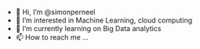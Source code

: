 - 👋 Hi, I’m @simonperneel
- 👀 I’m interested in Machine Learning, cloud computing
- 🌱 I’m currently learning on Big Data analytics
- 📫 How to reach me ...

<!---
simonperneel/simonperneel is a ✨ special ✨ repository because its `README.md` (this file) appears on your GitHub profile.
You can click the Preview link to take a look at your changes.
--->
